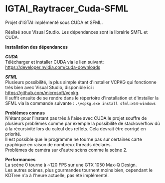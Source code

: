 # IGTAI_Raytracer_Cuda-SFML
Projet d'IGTAI implémenté sous CUDA et SFML.

Réalisé sous Visual Studio.
Les dépendances sont la librairie SMFL et CUDA.

**Installation des dépendances**

***CUDA***  
Télécharger et installer CUDA via le lien suivant: https://developer.nvidia.com/cuda-downloads

***SFML***  
Plusieurs possibilité, la plus simple étant d'installer VCPKG qui fonctionne très bien avec Visual Studio, disponible ici : https://github.com/microsoft/vcpkg.  
Il suffit ensuite de se rendre dans le répertoire d'installation et d'installer la SFML via la commande suivante :
`.\vcpkg.exe install sfml:x64-windows`


**Problèmes connus**  
N'étant pour l'instant pas très à l'aise avec CUDA le projet souffre de plusieurs problèmes comme par exemple la possibilité de stackoverflow dû à la récursivité lors du calcul des reflets. Cela devrait être corrigé en priorité.  
Il est possible que le programme ne tourne pas sur certaines carte graphique en raison de nombreux threads déclarés.  
Problèmes de caméra sur d'autre scèns comme la scène 2.


**Performances**  
La scène 0 tourne à ~120 FPS sur une GTX 1050 Max-Q Design.  
Les autres scènes, plus gourmandes tournent moins bien, cependant le KDTree n'a à l'heure actuelle, pas été implémenté.
